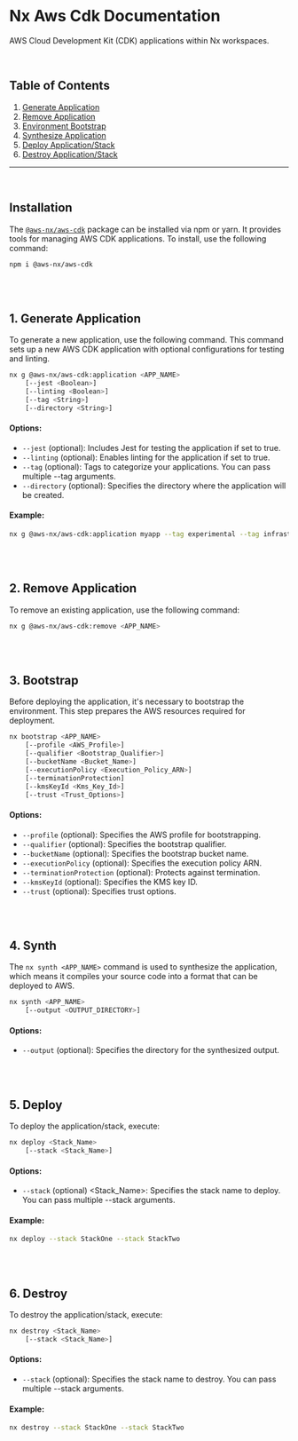 <br>

# Nx Aws Cdk Documentation

AWS Cloud Development Kit (CDK) applications within Nx workspaces.

<br>

## Table of Contents

1. [Generate Application](#generate-application)
2. [Remove Application](#remove-application)
3. [Environment Bootstrap](#bootstrap)
4. [Synthesize Application](#synth)
5. [Deploy Application/Stack](#deploy)
6. [Destroy Application/Stack](#destroy)

---

<br>

## Installation

The [`@aws-nx/aws-cdk`](https://www.npmjs.com/package/@aws-nx/aws-cdk) package can be installed via npm or yarn. It provides tools for managing AWS CDK applications. To install, use the following command:

```bash
npm i @aws-nx/aws-cdk
```

<br>
<br>

## 1. Generate Application<a name="generate-application"></a>

To generate a new application, use the following command. This command sets up a new AWS CDK application with optional configurations for testing and linting.

```bash
nx g @aws-nx/aws-cdk:application <APP_NAME>
    [--jest <Boolean>]
    [--linting <Boolean>]
    [--tag <String>]
    [--directory <String>]
```

#### Options:

- `--jest` (optional): Includes Jest for testing the application if set to true.
- `--linting` (optional): Enables linting for the application if set to true.
- `--tag` (optional): Tags to categorize your applications. You can pass multiple --tag arguments.
- `--directory` (optional): Specifies the directory where the application will be created.

#### Example:

```bash
nx g @aws-nx/aws-cdk:application myapp --tag experimental --tag infrastructure --directory apps
```

<br>
<br>

## 2. Remove Application<a name="remove-application"></a>

To remove an existing application, use the following command:

```bash
nx g @aws-nx/aws-cdk:remove <APP_NAME>
```

<br>
<br>

## 3. Bootstrap<a name="bootstrap"></a>

Before deploying the application, it's necessary to bootstrap the environment. This step prepares the AWS resources required for deployment.

```bash
nx bootstrap <APP_NAME>
    [--profile <AWS_Profile>]
    [--qualifier <Bootstrap_Qualifier>]
    [--bucketName <Bucket_Name>]
    [--executionPolicy <Execution_Policy_ARN>]
    [--terminationProtection]
    [--kmsKeyId <Kms_Key_Id>]
    [--trust <Trust_Options>]
```

#### Options:

- `--profile` (optional): Specifies the AWS profile for bootstrapping.
- `--qualifier` (optional): Specifies the bootstrap qualifier.
- `--bucketName` (optional): Specifies the bootstrap bucket name.
- `--executionPolicy` (optional): Specifies the execution policy ARN.
- `--terminationProtection` (optional): Protects against termination.
- `--kmsKeyId` (optional): Specifies the KMS key ID.
- `--trust` (optional): Specifies trust options.

<br>
<br>

## 4. Synth<a name="synth"></a>

The `nx synth <APP_NAME>` command is used to synthesize the application, which means it compiles your source code into a format that can be deployed to AWS.

```bash
nx synth <APP_NAME>
    [--output <OUTPUT_DIRECTORY>]
```

#### Options:

- `--output` (optional): Specifies the directory for the synthesized output.

<br>
<br>

## 5. Deploy<a name="deploy"></a>

To deploy the application/stack, execute:

```bash
nx deploy <Stack_Name>
    [--stack <Stack_Name>]
```

#### Options:

- `--stack` (optional) <Stack_Name>: Specifies the stack name to deploy. You can pass multiple --stack arguments.

#### Example:

```bash
nx deploy --stack StackOne --stack StackTwo
```

<br>
<br>

## 6. Destroy<a name="destroy"></a>

To destroy the application/stack, execute:

```bash
nx destroy <Stack_Name>
    [--stack <Stack_Name>]
```

#### Options:

- `--stack` (optional): Specifies the stack name to destroy. You can pass multiple --stack arguments.

#### Example:

```bash
nx destroy --stack StackOne --stack StackTwo
```

<br>
<br>
